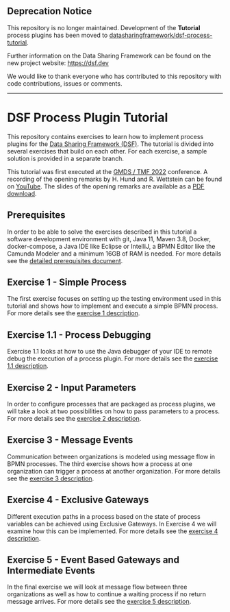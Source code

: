 ## Deprecation Notice

This repository is no longer maintained. Development of the **Tutorial** process plugins has been moved to [datasharingframework/dsf-process-tutorial](https://github.com/datasharingframework/dsf-process-tutorial).

Further information on the Data Sharing Framework can be found on the new project website: https://dsf.dev

We would like to thank everyone who has contributed to this repository with code contributions, issues or comments.

---

# DSF Process Plugin Tutorial
This repository contains exercises to learn how to implement process plugins for the [Data Sharing Framework (DSF)](https://github.com/highmed/highmed-dsf). The tutorial is divided into several exercises that build on each other. For each exercise, a sample solution is provided in a separate branch.

This tutorial was first executed at the [GMDS / TMF 2022](https://gmds-tmf-2022.de) conference. A recording of the opening remarks by H. Hund and R. Wettstein can be found on [YouTube](https://youtu.be/2AUPwQQQsPY). The slides of the opening remarks are available as a [PDF download](exercises/figures/2022-08-21_GMDS_2022_DSF_Process_Tutorial.pdf).

## Prerequisites
In order to be able to solve the exercises described in this tutorial a software development environment with git, Java 11, Maven 3.8, Docker, docker-compose, a Java IDE like Eclipse or IntelliJ, a BPMN Editor like the Camunda Modeler and a minimum 16GB of RAM is needed. For more details see the [detailed prerequisites document](exercises/prerequisites.md).

## Exercise 1 - Simple Process
The first exercise focuses on setting up the testing environment used in this tutorial and shows how to implement and execute a simple BPMN process. For more details see the [exercise 1 description](exercises/exercise-1.md).

## Exercise 1.1 - Process Debugging
Exercise 1.1 looks at how to use the Java debugger of your IDE to remote debug the execution of a process plugin. For more details see the [exercise 1.1 description](exercises/exercise-1-1.md).

## Exercise 2 - Input Parameters
In order to configure processes that are packaged as process plugins, we will take a look at two possibilities on how to pass parameters to a process. For more details see the [exercise 2 description](exercises/exercise-2.md).

## Exercise 3 - Message Events
Communication between organizations is modeled using message flow in BPMN processes. The third exercise shows how a process at one organization can trigger a process at another organization. For more details see the [exercise 3 description](exercises/exercise-3.md).

## Exercise 4 - Exclusive Gateways
Different execution paths in a process based on the state of process variables can be achieved using Exclusive Gateways. In Exercise 4 we will examine how this can be implemented. For more details see the [exercise 4 description](exercises/exercise-4.md).

## Exercise 5 - Event Based Gateways and Intermediate Events
In the final exercise we will look at message flow between three organizations as well as how to continue a waiting process if no return message arrives. For more details see the [exercise 5 description](exercises/exercise-5.md).